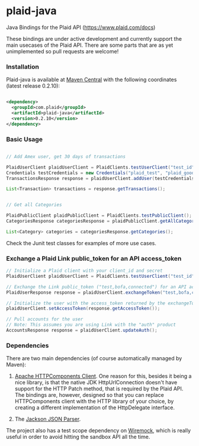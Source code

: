 plaid-java
==========

Java Bindings for the Plaid API (https://www.plaid.com/docs)

These bindings are under active development and currently support the main usecases of the Plaid API. There are some parts that are as yet unimplemented so pull requests are welcome!

### Installation

Plaid-java is available at [Maven Central](https://search.maven.org/#search%7Cga%7C1%7Cplaid-java) with the following coordinates (latest release 0.2.10):

```xml

<dependency>
  <groupId>com.plaid</groupId>
  <artifactId>plaid-java</artifactId>
  <version>0.2.10</version>
</dependency>

```

### Basic Usage

```java

// Add Amex user, get 30 days of transactions

PlaidUserClient plaidUserClient = PlaidClients.testUserClient("test_id", "test_secret");
Credentials testCredentials = new Credentials("plaid_test", "plaid_good");
TransactionsResponse response = plaidUserClient.addUser(testCredentials, "amex", "test@test.com", null);

List<Transaction> transactions = response.getTransactions();


// Get all Categories

PlaidPublicClient plaidPublicClient = PlaidClients.testPublicClient();
CategoriesResponse categoriesResponse = plaidPublicClient.getAllCategories();

List<Category> categories = categoriesResponse.getCategories();
```

Check the Junit test classes for examples of more use cases.

### Exchange a Plaid Link public_token for an API access_token

```java
// Initialize a Plaid client with your client_id and secret
PlaidUserClient plaidUserClient = PlaidClients.testUserClient("test_id", "test_secret");

// Exchange the Link public_token ("test,bofa,connected") for an API access_token
PlaidUserResponse response = plaidUserClient.exchangeToken("test,bofa,connected");

// Initialize the user with the access_token returned by the exchangeToken call
plaidUserClient.setAccessToken(response.getAccessToken());

// Pull accounts for the user
// Note: This assumes you are using Link with the "auth" product
AccountsResponse response = plaidUserClient.updateAuth();
```

### Dependencies

There are two main dependencies (of course automatically managed by Maven):

1. [Apache HTTPComponents Client](http://hc.apache.org/httpcomponents-client-ga/index.html). One reason for this, besides it being a nice library, is that the native JDK HttpUrlConnection doesn't have support for the HTTP Patch method, that is required by the Plaid API. The bindings are, however, designed so that you can replace HTTPComponents client with the HTTP library of your choice, by creating a different implementation of the HttpDelegate interface.

2. The [Jackson JSON Parser](http://jackson.codehaus.org/).

The project also has a test scope dependency on [Wiremock](http://wiremock.org), which is really useful in order to avoid hitting the sandbox API all the time.

